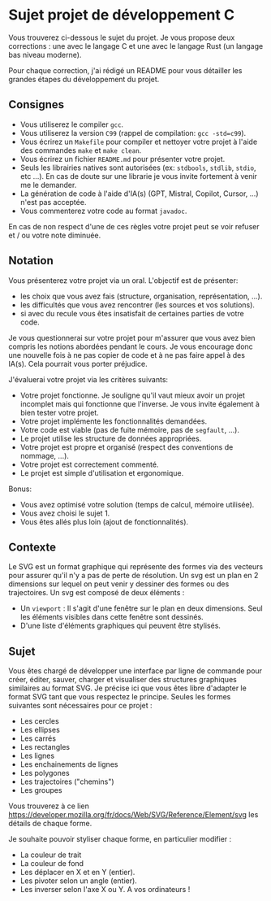 # Sujet projet de développement C

Vous trouverez ci-dessous le sujet du projet. Je vous propose deux corrections : une avec le langage C et une avec le langage Rust (un langage bas niveau moderne).

Pour chaque correction, j'ai rédigé un README pour vous détailler les grandes étapes du développement du projet. 

## Consignes

- Vous utiliserez le compiler `gcc`. 
- Vous utiliserez la version `C99` (rappel de compilation: `gcc -std=c99`).
- Vous écrirez un `Makefile` pour compiler et nettoyer votre projet à l'aide des commandes `make` et `make clean`.
- Vous écrirez un fichier `README.md` pour présenter votre projet.
- Seuls les librairies natives sont autorisées (ex: `stdbools`, `stdlib`, `stdio`, etc ...). En cas de doute sur une librarie je vous invite fortement à venir me le demander.
- La génération de code à l'aide d'IA(s) (GPT, Mistral, Copilot, Cursor, ...) n'est pas acceptée. 
- Vous commenterez votre code au format `javadoc`. 

En cas de non respect d'une de ces règles votre projet peut se voir refuser et / ou votre note diminuée. 


## Notation 

Vous présenterez votre projet via un oral. L'objectif est de présenter:
- les choix que vous avez fais (structure, organisation, représentation, ...). 
- les difficultés que vous avez rencontrer (les sources et vos solutions).
- si avec du recule vous êtes insatisfait de certaines parties de votre code.  

Je vous questionnerai sur votre projet pour m'assurer que vous avez bien compris les notions abordées pendant le cours. Je vous encourage donc une nouvelle fois à ne pas copier de code et à ne pas faire appel à des IA(s). Cela pourrait vous porter préjudice. 

J'évaluerai votre projet via les critères suivants: 

- Votre projet fonctionne. Je souligne qu'il vaut mieux avoir un projet incomplet mais qui fonctionne que l'inverse. Je vous invite également à bien tester votre projet. 
- Votre projet implémente les fonctionnalités demandées.
- Votre code est viable (pas de fuite mémoire, pas de `segfault`, ...). 
- Le projet utilise les structure de données appropriées. 
- Votre projet est propre et organisé (respect des conventions de nommage, ...).
- Votre projet est correctement commenté.
- Le projet est simple d'utilisation et ergonomique.

Bonus:
- Vous avez optimisé votre solution (temps de calcul, mémoire utilisée).
- Vous avez choisi le sujet 1.
- Vous êtes allés plus loin (ajout de fonctionnalités).

## Contexte

Le SVG est un format graphique qui représente des formes via des vecteurs pour assurer qu'il n'y a pas de perte de résolution. Un svg est un plan en 2 dimensions sur lequel on peut venir y dessiner des formes ou des trajectoires. Un svg est composé de deux éléments :
- Un `viewport` : Il s'agit d'une fenêtre sur le plan en deux dimensions. Seul les éléments visibles dans cette fenêtre sont dessinés. 
- D'une liste d'éléments graphiques qui peuvent être stylisés.

## Sujet

Vous êtes chargé de développer une interface par ligne de commande pour créer, éditer,
sauver, charger et visualiser des structures graphiques similaires au format SVG. Je
précise ici que vous êtes libre d'adapter le format SVG tant que vous respectez le
principe. Seules les formes suivantes sont nécessaires pour ce projet :
- Les cercles
- Les ellipses
- Les carrés
- Les rectangles
- Les lignes
- Les enchainements de lignes
- Les polygones
- Les trajectoires ("chemins")
- Les groupes

Vous trouverez à ce lien https://developer.mozilla.org/fr/docs/Web/SVG/Reference/Element/svg les détails de
chaque forme.

Je souhaite pouvoir styliser chaque forme, en particulier modifier :
- La couleur de trait
- La couleur de fond
- Les déplacer en X et en Y (entier).
- Les pivoter selon un angle (entier).
- Les inverser selon l'axe X ou Y.
A vos ordinateurs !